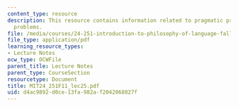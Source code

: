 ```yaml
---
content_type: resource
description: This resource contains information related to pragmatic pretense & frege
  problems.
file: /media/courses/24-251-introduction-to-philosophy-of-language-fall-2011/d4ac9892d0ce13fa982af2042068827f_MIT24_251F11_lec25.pdf
file_type: application/pdf
learning_resource_types:
- Lecture Notes
ocw_type: OCWFile
parent_title: Lecture Notes
parent_type: CourseSection
resourcetype: Document
title: MIT24_251F11_lec25.pdf
uid: d4ac9892-d0ce-13fa-982a-f2042068827f
---
```

